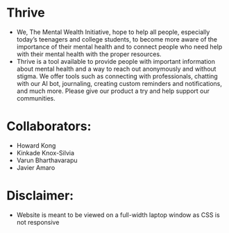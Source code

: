 # Thrive
- We, The Mental Wealth Initiative, hope to help all people, especially today’s teenagers and college students, to become more aware of the importance of their mental health and to connect people who need help with their mental health with the proper resources. 
- Thrive is a tool available to provide people with important information about mental health and a way to reach out anonymously and without stigma. We offer tools such as connecting with professionals, chatting with our AI bot, journaling, creating custom reminders and notifications, and much more. Please give our product a try and help support our communities.

# Collaborators:
- Howard Kong
- Kinkade Knox-Silvia
- Varun Bharthavarapu
- Javier Amaro

# Disclaimer:
- Website is meant to be viewed on a full-width laptop window as CSS is not responsive